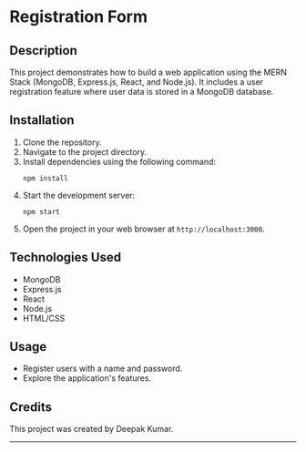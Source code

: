 # Registration Form

## Description
This project demonstrates how to build a web application using the MERN Stack (MongoDB, Express.js, React, and Node.js). It includes a user registration feature where user data is stored in a MongoDB database.

## Installation
1. Clone the repository.
2. Navigate to the project directory.
3. Install dependencies using the following command:
   ```
   npm install
   ```
4. Start the development server:
   ```
   npm start
   ```
5. Open the project in your web browser at `http://localhost:3000`.

## Technologies Used
- MongoDB
- Express.js
- React
- Node.js
- HTML/CSS

## Usage
- Register users with a name and password.
- Explore the application's features.

## Credits
This project was created by Deepak Kumar.


---
